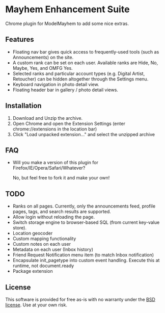 Mayhem Enhancement Suite
========================

Chrome plugin for ModelMayhem to add some nice extras.

Features
--------

- Floating nav bar gives quick access to frequently-used tools (such as Announcements) on the site.
- A custom rank can be set on each user.  Available ranks are Hide, No, Maybe, Yes, and OMFG Yes.
- Selected ranks and particular account types (e.g. Digital Artist, Retoucher) can be hidden altogether through the Settings menu.
- Keyboard navigation in photo detail view.
- Floating header bar in gallery / photo detail views.

Installation
------------

1. Download and Unzip the archive.
2. Open Chrome and open the Extension Settings (enter chrome://extensions in the location bar)
3. Click "Load unpacked extension..." and select the unzipped archive

FAQ
---

- Will you make a version of this plugin for Firefox/IE/Opera/Safari/Whatever?

  No, but feel free to fork it and make your own!

TODO
----

- Ranks on all pages.  Currently, only the announcements feed, profile pages, tags, and search results are supported.
- Allow login without reloading the page.
- Switch storage engine to browser-based SQL (from current key-value store).
- Location geocoder
- Custom mapping functionality
- Custom notes on each user
- Metadata on each user (Inbox history)
- Friend Request Notification menu item (to match Inbox notification)
- Encapsulate init_pagetype into custom event handling. Execute this at runtime, not document.ready
- Package extension

License
-------

This software is provided for free as-is with no warranty under the
[BSD license](http://opensource.org/licenses/bsd-license.php).
Use at your own risk.